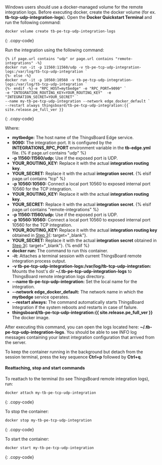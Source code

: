 Windows users should use a docker-managed volume for the remote integration logs.
Before executing docker, create the docker volume (for ex. **tb-tcp-udp-integration-logs**).
Open the **Docker Quickstart Terminal** and run the following command:

``` bash
docker volume create tb-pe-tcp-udp-integration-logs
```
{: .copy-code}

Run the integration using the following command:

```liquid
{% if page.url contains "udp" or page.url contains "remote-integrations" -%}
docker run -it -p 11560:11560/udp -v tb-pe-tcp-udp-integration-logs:/var/log/tb-tcp-udp-integration `
{%- else -%}
docker run -it -p 10560:10560 -v tb-pe-tcp-udp-integration-logs:/var/log/tb-tcp-udp-integration `
{%- endif -%}-e "RPC_HOST=mytbedge" -e "RPC_PORT=9090" `
-e "INTEGRATION_ROUTING_KEY=YOUR_ROUTING_KEY"  -e "INTEGRATION_SECRET=YOUR_SECRET" `
--name my-tb-pe-tcp-udp-integration --network edge_docker_default `
--restart always thingsboard/tb-pe-tcp-udp-integration:{{ site.release.pe_full_ver }}
```
{: .copy-code}

Where: 

- **mytbedge:** The host name of the ThingsBoard Edge service.
- **9090:** The integration port. It is configured by the **INTEGRATIONS_RPC_PORT** environment variable in the **tb-edge.yml** file.
{% if page.url contains "udp" %}
- **-p 11560:11560/udp:** Use if the exposed port is UDP.
- **YOUR_ROUTING_KEY:** Replace it with the actual **integration routing key**.
- **YOUR_SECRET:** Replace it with the actual **integration secret**.
{% elsif page.url contains "tcp" %}
- **-p 10560:10560:** Connect a local port 10560 to exposed internal port 10560 for the TCP integration.
- **YOUR_ROUTING_KEY:** Replace it with the actual **integration routing key**.
- **YOUR_SECRET:** Replace it with the actual **integration secret**.
{% elsif page.url contains "remote-integrations" %}
- **-p 11560:11560/udp:** Use if the exposed port is UDP.
- **-p 10560:10560:** Connect a local port 10560 to exposed internal port 10560 for the TCP integration.
- **YOUR_ROUTING_KEY:** Replace it with the actual **integration routing key** obtained in [Step 3](/docs/pe/edge/user-guide/integrations/remote-integrations/#step-3-save-remote-integration-credentials){: target="_blank"}.
- **YOUR_SECRET:** Replace it with the actual **integration secret** obtained in [Step 3](/docs/pe/edge/user-guide/integrations/remote-integrations/#step-3-save-remote-integration-credentials){: target="_blank"}.
{% endif %}
- **docker run:** The command to run this container.
- **-it:** Attaches a terminal session with current ThingsBoard remote integration process output.
- **-v tb-pe-tcp-udp-integration-logs:/var/log/tb-tcp-udp-integration:** Mounts the host's dir **~/.tb-pe-tcp-udp-integration-logs** to ThingsBoard remote integration logs directory.
- **--name tb-pe-tcp-udp-integration:** Set the local name for the integration.
- **--network edge_docker_default:** The network name in which the **mytbedge** service operates.
- **--restart always:** The command automatically starts ThingsBoard Integration if the system reboots and restarts in case of failure.
- **thingsboard/tb-pe-tcp-udp-integration:{{ site.release.pe_full_ver }}** The docker image.

After executing this command, you can open the logs located here: **~/.tb-pe-tcp-udp-integration-logs**.
You should be able to see INFO log messages containing your latest integration configuration that arrived from the server.

To keep the container running in the background but detach from the session terminal, press the key sequence **Ctrl+p** followed by **Ctrl+q**.

#### Reattaching, stop and start commands

To reattach to the terminal (to see ThingsBoard remote integration logs), run:
```bash
docker attach my-tb-pe-tcp-udp-integration
```
{: .copy-code}

To stop the container:

```bash
docker stop my-tb-pe-tcp-udp-integration
```
{: .copy-code}

To start the container:

```bash
docker start my-tb-pe-tcp-udp-integration
```
{: .copy-code}
